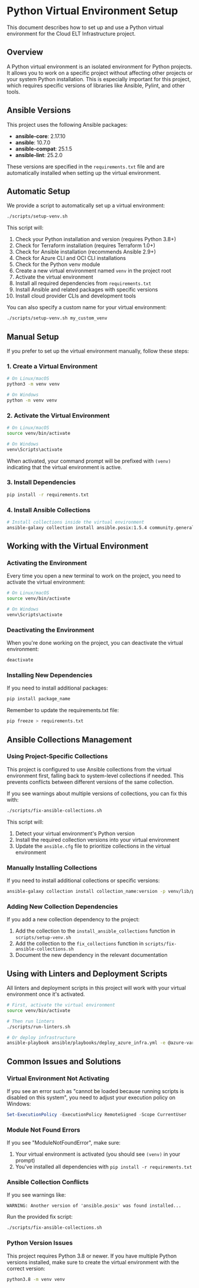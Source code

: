 # Python Virtual Environment Setup

This document describes how to set up and use a Python virtual environment for the Cloud ELT Infrastructure project.

## Overview

A Python virtual environment is an isolated environment for Python projects. It allows you to work on a specific project without affecting other projects or your system Python installation. This is especially important for this project, which requires specific versions of libraries like Ansible, Pylint, and other tools.

## Ansible Versions

This project uses the following Ansible packages:

- **ansible-core**: 2.17.10
- **ansible**: 10.7.0
- **ansible-compat**: 25.1.5
- **ansible-lint**: 25.2.0

These versions are specified in the `requirements.txt` file and are automatically installed when setting up the virtual environment.

## Automatic Setup

We provide a script to automatically set up a virtual environment:

```bash
./scripts/setup-venv.sh
```

This script will:
1. Check your Python installation and version (requires Python 3.8+)
2. Check for Terraform installation (requires Terraform 1.0+)
3. Check for Ansible installation (recommends Ansible 2.9+)
4. Check for Azure CLI and OCI CLI installations
5. Check for the Python venv module
6. Create a new virtual environment named `venv` in the project root
7. Activate the virtual environment
8. Install all required dependencies from `requirements.txt`
9. Install Ansible and related packages with specific versions
10. Install cloud provider CLIs and development tools

You can also specify a custom name for your virtual environment:

```bash
./scripts/setup-venv.sh my_custom_venv
```

## Manual Setup

If you prefer to set up the virtual environment manually, follow these steps:

### 1. Create a Virtual Environment

```bash
# On Linux/macOS
python3 -m venv venv

# On Windows
python -m venv venv
```

### 2. Activate the Virtual Environment

```bash
# On Linux/macOS
source venv/bin/activate

# On Windows
venv\Scripts\activate
```

When activated, your command prompt will be prefixed with `(venv)` indicating that the virtual environment is active.

### 3. Install Dependencies

```bash
pip install -r requirements.txt
```

### 4. Install Ansible Collections

```bash
# Install collections inside the virtual environment
ansible-galaxy collection install ansible.posix:1.5.4 community.general:9.1.0 -p venv/lib/python3.10/site-packages/ansible_collections
```

## Working with the Virtual Environment

### Activating the Environment

Every time you open a new terminal to work on the project, you need to activate the virtual environment:

```bash
# On Linux/macOS
source venv/bin/activate

# On Windows
venv\Scripts\activate
```

### Deactivating the Environment

When you're done working on the project, you can deactivate the virtual environment:

```bash
deactivate
```

### Installing New Dependencies

If you need to install additional packages:

```bash
pip install package_name
```

Remember to update the requirements.txt file:

```bash
pip freeze > requirements.txt
```

## Ansible Collections Management

### Using Project-Specific Collections

This project is configured to use Ansible collections from the virtual environment first, falling back to system-level collections if needed. This prevents conflicts between different versions of the same collection.

If you see warnings about multiple versions of collections, you can fix this with:

```bash
./scripts/fix-ansible-collections.sh
```

This script will:
1. Detect your virtual environment's Python version
2. Install the required collection versions into your virtual environment
3. Update the `ansible.cfg` file to prioritize collections in the virtual environment

### Manually Installing Collections

If you need to install additional collections or specific versions:

```bash
ansible-galaxy collection install collection_name:version -p venv/lib/python3.10/site-packages/ansible_collections
```

### Adding New Collection Dependencies

If you add a new collection dependency to the project:

1. Add the collection to the `install_ansible_collections` function in `scripts/setup-venv.sh`
2. Add the collection to the `fix_collections` function in `scripts/fix-ansible-collections.sh`
3. Document the new dependency in the relevant documentation

## Using with Linters and Deployment Scripts

All linters and deployment scripts in this project will work with your virtual environment once it's activated.

```bash
# First, activate the virtual environment
source venv/bin/activate

# Then run linters
./scripts/run-linters.sh

# Or deploy infrastructure
ansible-playbook ansible/playbooks/deploy_azure_infra.yml -e @azure-vars.yml
```

## Common Issues and Solutions

### Virtual Environment Not Activating

If you see an error such as "cannot be loaded because running scripts is disabled on this system", you need to adjust your execution policy on Windows:

```powershell
Set-ExecutionPolicy -ExecutionPolicy RemoteSigned -Scope CurrentUser
```

### Module Not Found Errors

If you see "ModuleNotFoundError", make sure:
1. Your virtual environment is activated (you should see `(venv)` in your prompt)
2. You've installed all dependencies with `pip install -r requirements.txt`

### Ansible Collection Conflicts

If you see warnings like:
```
WARNING: Another version of 'ansible.posix' was found installed...
```

Run the provided fix script:
```bash
./scripts/fix-ansible-collections.sh
```

### Python Version Issues

This project requires Python 3.8 or newer. If you have multiple Python versions installed, make sure to create the virtual environment with the correct version:

```bash
python3.8 -m venv venv
```
